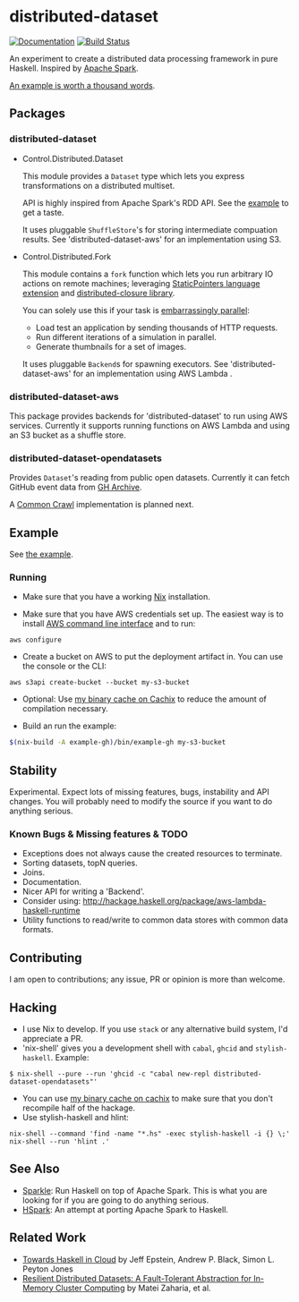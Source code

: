 # distributed-dataset

[![Documentation](https://img.shields.io/badge/-api%20documentation-informational.svg)](https://utdemir.github.io/distributed-dataset/)
[![Build Status](https://travis-ci.org/utdemir/distributed-dataset.svg?branch=master)](https://travis-ci.org/utdemir/distributed-dataset)

An experiment to create a distributed data processing framework in pure Haskell. Inspired by [Apache Spark](https://spark.apache.org/).

[An example is worth a thousand words](/examples/gh/Main.hs).

## Packages

### distributed-dataset

* Control.Distributed.Dataset

  This module provides a `Dataset` type which lets you express transformations on a distributed multiset.

  API is highly inspired from Apache Spark's RDD API. See the [example](/examples/gh/Main.hs) to get a taste.

  It uses pluggable `ShuffleStore`'s for storing intermediate compuation results. See 'distributed-dataset-aws' for an implementation using S3.

* Control.Distributed.Fork

  This module contains a `fork` function which lets you run arbitrary IO actions on remote machines; leveraging [StaticPointers language extension](https://downloads.haskell.org/~ghc/latest/docs/html/users_guide/glasgow_exts.html#static-pointers) and [distributed-closure library](https://hackage.haskell.org/package/distributed-closure).

  You can solely use this if your task is [embarrassingly parallel](https://en.wikipedia.org/wiki/Embarrassingly_parallel):

    * Load test an application by sending thousands of HTTP requests.
    * Run different iterations of a simulation in parallel.
    * Generate thumbnails for a set of images.

  It uses pluggable `Backend`s for spawning executors. See 'distributed-dataset-aws' for an implementation using AWS Lambda .

### distributed-dataset-aws

This package provides backends for 'distributed-dataset' to run using AWS services. Currently it supports running functions on AWS Lambda and using an S3 bucket as a shuffle store.

### distributed-dataset-opendatasets

Provides `Dataset`'s reading from public open datasets. Currently it can fetch GitHub event data from [GH Archive](https://www.gharchive.org).

A [Common Crawl](http://commoncrawl.org/) implementation is planned next.

## Example

See [the example](examples/gh/Main.hs).

### Running

* Make sure that you have a working [Nix](https://nixos.org/nix/) installation. 

* Make sure that you have AWS credentials set up. The easiest way is to install [AWS command line interface](https://aws.amazon.com/cli/) and to run:

```
aws configure
```

* Create a bucket on AWS to put the deployment artifact in. You can use the console or the CLI:

```
aws s3api create-bucket --bucket my-s3-bucket
```

* Optional: Use [my binary cache on Cachix](https://utdemir.cachix.org/) to reduce the amount of compilation necessary.

* Build an run the example:

```sh
$(nix-build -A example-gh)/bin/example-gh my-s3-bucket
```

## Stability

Experimental. Expect lots of missing features, bugs, instability and API changes. You will probably need to modify the source if you want to do anything serious.

### Known Bugs & Missing features & TODO

* Exceptions does not always cause the created resources to terminate.
* Sorting datasets, topN queries.
* Joins.
* Documentation.
* Nicer API for writing a 'Backend'.
* Consider using: http://hackage.haskell.org/package/aws-lambda-haskell-runtime
* Utility functions to read/write to common data stores with common data formats.

## Contributing

I am open to contributions; any issue, PR or opinion is more than welcome.

## Hacking

* I use Nix to develop. If you use `stack` or any alternative build system, I'd appreciate a PR.
* 'nix-shell' gives you a development shell with `cabal`, `ghcid` and `stylish-haskell`. Example:

```
$ nix-shell --pure --run 'ghcid -c "cabal new-repl distributed-dataset-opendatasets"'
```
* You can use [my binary cache on cachix](https://utdemir.cachix.org/) to make sure that you don't recompile half of the hackage.
* Use stylish-haskell and hlint:

```
nix-shell --command 'find -name "*.hs" -exec stylish-haskell -i {} \;'
nix-shell --run 'hlint .'
``` 

## See Also

* [Sparkle](https://github.com/tweag/sparkle): Run Haskell on top of Apache Spark. This is what you are looking for if you are going to do anything serious.
* [HSpark](https://github.com/yogeshsajanikar/hspark): An attempt at porting Apache Spark to Haskell.

## Related Work

* [Towards Haskell in Cloud](https://www.microsoft.com/en-us/research/publication/towards-haskell-cloud/) by Jeff Epstein, Andrew P. Black, Simon L. Peyton Jones 
* [Resilient Distributed Datasets: A Fault-Tolerant Abstraction for In-Memory Cluster Computing](https://cs.stanford.edu/~matei/papers/2012/nsdi_spark.pdf) by Matei Zaharia, et al.
